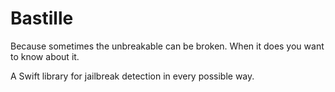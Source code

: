 # Bastille
Because sometimes the unbreakable can be broken. When it does you want to know about it.

A Swift library for jailbreak detection in every possible way.
